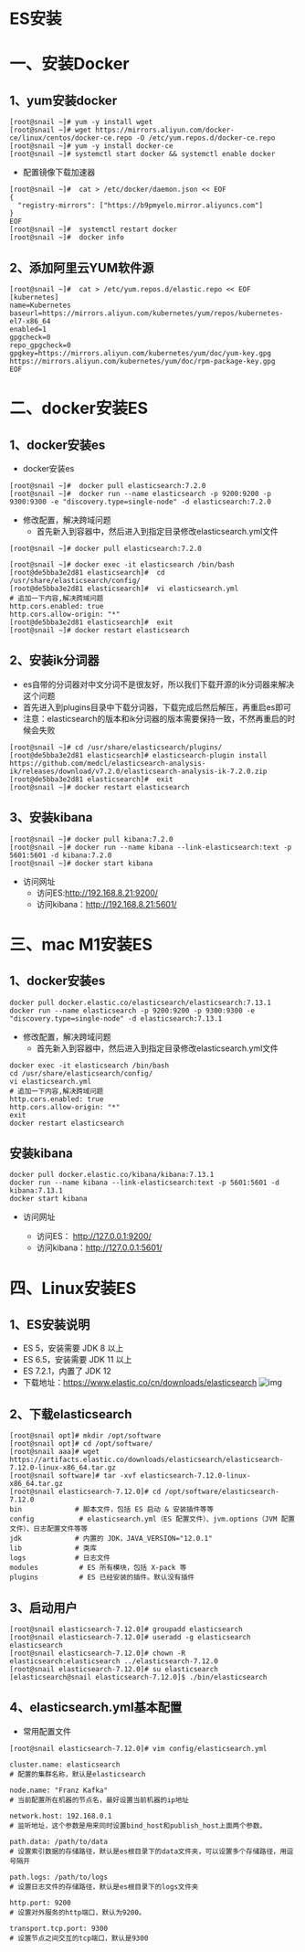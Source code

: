 # ES安装
# 一、安装Docker
## 1、yum安装docker
~~~ shell
[root@snail ~]# yum -y install wget
[root@snail ~]# wget https://mirrors.aliyun.com/docker-ce/linux/centos/docker-ce.repo -O /etc/yum.repos.d/docker-ce.repo
[root@snail ~]# yum -y install docker-ce
[root@snail ~]# systemctl start docker && systemctl enable docker
~~~
- 配置镜像下载加速器
~~~ shell
[root@snail ~]#  cat > /etc/docker/daemon.json << EOF
{
  "registry-mirrors": ["https://b9pmyelo.mirror.aliyuncs.com"]
}
EOF
[root@snail ~]#  systemctl restart docker
[root@snail ~]#  docker info
~~~

## 2、添加阿里云YUM软件源
~~~ shell
[root@snail ~]#  cat > /etc/yum.repos.d/elastic.repo << EOF
[kubernetes]
name=Kubernetes
baseurl=https://mirrors.aliyun.com/kubernetes/yum/repos/kubernetes-el7-x86_64
enabled=1
gpgcheck=0
repo_gpgcheck=0
gpgkey=https://mirrors.aliyun.com/kubernetes/yum/doc/yum-key.gpg https://mirrors.aliyun.com/kubernetes/yum/doc/rpm-package-key.gpg
EOF
~~~

# 二、docker安装ES
## 1、docker安装es
- docker安装es
~~~ shell
[root@snail ~]#  docker pull elasticsearch:7.2.0
[root@snail ~]#  docker run --name elasticsearch -p 9200:9200 -p 9300:9300 -e "discovery.type=single-node" -d elasticsearch:7.2.0
~~~
- 修改配置，解决跨域问题
  - 首先新入到容器中，然后进入到指定目录修改elasticsearch.yml文件
~~~ shell
[root@snail ~]# docker pull elasticsearch:7.2.0

[root@snail ~]# docker exec -it elasticsearch /bin/bash
[root@de5bba3e2d81 elasticsearch]#  cd /usr/share/elasticsearch/config/
[root@de5bba3e2d81 elasticsearch]#  vi elasticsearch.yml
# 追加一下内容,解决跨域问题
http.cors.enabled: true
http.cors.allow-origin: "*"
[root@de5bba3e2d81 elasticsearch]#  exit
[root@snail ~]# docker restart elasticsearch
~~~
## 2、安装ik分词器
- es自带的分词器对中文分词不是很友好，所以我们下载开源的ik分词器来解决这个问题
- 首先进入到plugins目录中下载分词器，下载完成后然后解压，再重启es即可
- 注意：elasticsearch的版本和ik分词器的版本需要保持一致，不然再重启的时候会失败
~~~ shell
[root@snail ~]# cd /usr/share/elasticsearch/plugins/
[root@de5bba3e2d81 elasticsearch]# elasticsearch-plugin install https://github.com/medcl/elasticsearch-analysis-ik/releases/download/v7.2.0/elasticsearch-analysis-ik-7.2.0.zip
[root@de5bba3e2d81 elasticsearch]#  exit
[root@snail ~]# docker restart elasticsearch
~~~
## 3、安装kibana
~~~ shell
[root@snail ~]# docker pull kibana:7.2.0
[root@snail ~]# docker run --name kibana --link-elasticsearch:text -p 5601:5601 -d kibana:7.2.0
[root@snail ~]# docker start kibana
~~~
- 访问网址
  - 访问ES:http://192.168.8.21:9200/
  - 访问kibana：http://192.168.8.21:5601/

# 三、mac M1安装ES
## 1、docker安装es
~~~ shell
docker pull docker.elastic.co/elasticsearch/elasticsearch:7.13.1
docker run --name elasticsearch -p 9200:9200 -p 9300:9300 -e "discovery.type=single-node" -d elasticsearch:7.13.1
~~~
- 修改配置，解决跨域问题
  - 首先新入到容器中，然后进入到指定目录修改elasticsearch.yml文件
~~~ shell
docker exec -it elasticsearch /bin/bash
cd /usr/share/elasticsearch/config/
vi elasticsearch.yml
# 追加一下内容,解决跨域问题
http.cors.enabled: true
http.cors.allow-origin: "*"
exit
docker restart elasticsearch
~~~
## 安装kibana
~~~ shell
docker pull docker.elastic.co/kibana/kibana:7.13.1
docker run --name kibana --link-elasticsearch:text -p 5601:5601 -d kibana:7.13.1
docker start kibana
~~~
- 访问网址
  
  - 访问ES：  http://127.0.0.1:9200/
  - 访问kibana：http://127.0.0.1:5601/

# 四、Linux安装ES
## 1、ES安装说明
- ES 5，安装需要 JDK 8 以上
- ES 6.5，安装需要 JDK 11 以上
- ES 7.2.1，内置了 JDK 12
- 下载地址：https://www.elastic.co/cn/downloads/elasticsearch
![img](http://v5blog.cn/assets/img/image-20210427102021626.ea33fc92.png)

## 2、下载elasticsearch
~~~ shell
[root@snail opt]# mkdir /opt/software
[root@snail opt]# cd /opt/software/
[root@snail aaa]# wget https://artifacts.elastic.co/downloads/elasticsearch/elasticsearch-7.12.0-linux-x86_64.tar.gz
[root@snail software]# tar -xvf elasticsearch-7.12.0-linux-x86_64.tar.gz 
[root@snail elasticsearch-7.12.0]# cd /opt/software/elasticsearch-7.12.0
bin             # 脚本文件，包括 ES 启动 & 安装插件等等
config           # elasticsearch.yml（ES 配置文件）、jvm.options（JVM 配置文件）、日志配置文件等等
jdk             # 内置的 JDK，JAVA_VERSION="12.0.1"
lib             # 类库
logs            # 日志文件
modules          # ES 所有模块，包括 X-pack 等
plugins          # ES 已经安装的插件。默认没有插件
~~~

## 3、启动用户
~~~ shell
[root@snail elasticsearch-7.12.0]# groupadd elasticsearch
[root@snail elasticsearch-7.12.0]# useradd -g elasticsearch elasticsearch
[root@snail elasticsearch-7.12.0]# chown -R elasticsearch:elasticsearch ../elasticsearch-7.12.0
[root@snail elasticsearch-7.12.0]# su elasticsearch
[elasticsearch@snail elasticsearch-7.12.0]$ ./bin/elasticsearch
~~~
## 4、elasticsearch.yml基本配置
- 常用配置文件
~~~ shell
[root@snail elasticsearch-7.12.0]# vim config/elasticsearch.yml 

cluster.name: elasticsearch
# 配置的集群名称，默认是elasticsearch

node.name: "Franz Kafka"
# 当前配置所在机器的节点名，最好设置当前机器的ip地址

network.host: 192.168.0.1
# 监听地址，这个参数是用来同时设置bind_host和publish_host上面两个参数。

path.data: /path/to/data
# 设置索引数据的存储路径，默认是es根目录下的data文件夹，可以设置多个存储路径，用逗号隔开

path.logs: /path/to/logs
# 设置日志文件的存储路径，默认是es根目录下的logs文件夹 

http.port: 9200
# 设置对外服务的http端口，默认为9200。

transport.tcp.port: 9300
# 设置节点之间交互的tcp端口，默认是9300
~~~